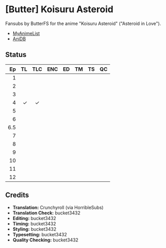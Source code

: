 # \[Butter] Koisuru Asteroid

Fansubs by ButterFS for the anime "Koisuru Asteroid" ("Asteroid in Love").

* [MyAnimeList](https://myanimelist.net/anime/39388/Koisuru_Asteroid)
* [AniDB](http://anidb.info/perl-bin/animedb.pl?show=anime&aid=14707)

## Status

|  Ep | TL | TLC | ENC | ED | TM | TS | QC |
|----:|---:|:---:|:---:|:--:|:--:|:--:|:--:|
|   1 |    |     |     |    |    |    |    |
|   2 |    |     |     |    |    |    |    |
|   3 |    |     |     |    |    |    |    |
|   4 |  ✓ |   ✓ |     |    |    |    |    |
|   5 |    |     |     |    |    |    |    |
|   6 |    |     |     |    |    |    |    |
| 6.5 |    |     |     |    |    |    |    |
|   7 |    |     |     |    |    |    |    |
|   8 |    |     |     |    |    |    |    |
|   9 |    |     |     |    |    |    |    |
|  10 |    |     |     |    |    |    |    |
|  11 |    |     |     |    |    |    |    |
|  12 |    |     |     |    |    |    |    |

## Credits

* **Translation:** Crunchyroll (via HorribleSubs)
* **Translation Check:** bucket3432
* **Editing:** bucket3432
* **Timing:** bucket3432
* **Styling:** bucket3432
* **Typesetting:** bucket3432
* **Quality Checking:** bucket3432

